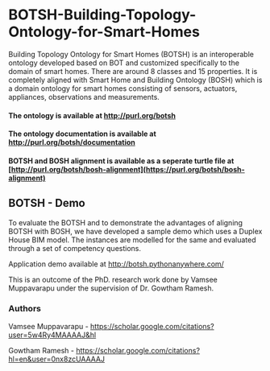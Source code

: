 # BOTSH-Building-Topology-Ontology-for-Smart-Homes

Building Topology Ontology for Smart Homes (BOTSH) is an interoperable ontology developed based on BOT and customized specifically to the domain of smart homes. There are around 8 classes and 15 properties. It is completely aligned with Smart Home and Building Ontology (BOSH) which is a domain ontology for smart homes consisting of sensors, actuators, appliances, observations and measurements.

#### The ontology is available at http://purl.org/botsh
#### The ontology documentation is available at http://purl.org/botsh/documentation
#### BOTSH and BOSH alignment is available as a seperate turtle file at [http://purl.org/botsh/bosh-alignment](https://purl.org/botsh/bosh-alignment)

## BOTSH - Demo

To evaluate the BOTSH and to demonstrate the advantages of aligning BOTSH with BOSH, we have developed a sample demo which uses a Duplex House BIM model. The instances are modelled for the same and evaluated through a set of competency questions.

Application demo available at http://botsh.pythonanywhere.com/



This is an outcome of the PhD. research work done by Vamsee Muppavarapu under the supervision of Dr. Gowtham Ramesh.

### Authors
Vamsee Muppavarapu - https://scholar.google.com/citations?user=5w4Ry4MAAAAJ&hl

Gowtham Ramesh - https://scholar.google.com/citations?hl=en&user=0nx8zcUAAAAJ
